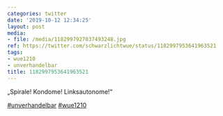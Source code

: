 ```yaml
---
categories: twitter
date: '2019-10-12 12:34:25'
layout: post
media:
- file: /media/1182997927037493248.jpg
ref: https://twitter.com/schwarzlichtwue/status/1182997953641963521
tags:
- wue1210
- unverhandelbar
title: 1182997953641963521
---
```

„Spirale! Kondome! Linksautonome!“

[#unverhandelbar](/t/unverhandelbar) [#wue1210](/t/wue1210)  